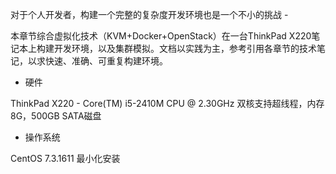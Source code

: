 对于个人开发者，构建一个完整的复杂度开发环境也是一个不小的挑战 - 

本章节综合虚拟化技术（KVM+Docker+OpenStack）在一台ThinkPad X220笔记本上构建开发环境，以及集群模拟。文档以实践为主，参考引用各章节的技术笔记，以求快速、准确、可重复构建环境。

* 硬件

ThinkPad X220 - Core(TM) i5-2410M CPU @ 2.30GHz 双核支持超线程，内存8G，500GB SATA磁盘

* 操作系统

CentOS 7.3.1611 最小化安装
